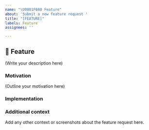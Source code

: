 ```yaml
---
name: "\U0001F680 Feature"
about: 'Submit a new feature request '
title: "[FEATURE]"
labels: Feature
assignees: ''

---
```


## 🚀 Feature

<!--
    What is the feature you would like to see in Aleo Wallet?
-->

(Write your description here)

### Motivation

<!--
    Why should this feature be implemented in Aleo Wallet?
    How would this feature be used in Aleo Wallet?
    
    Is this feature request related to a problem? If so, please describe.
    Please link to any relevant issues or other PRs!
-->

(Outline your motivation here)

### Implementation

<!--
    What needs to be built for the feature to be supported in Aleo Wallet?
    What components of Aleo Wallet will be affected by this design (if any)?
    How should this feature be implemented?
-->

### Additional context
Add any other context or screenshots about the feature request here.
